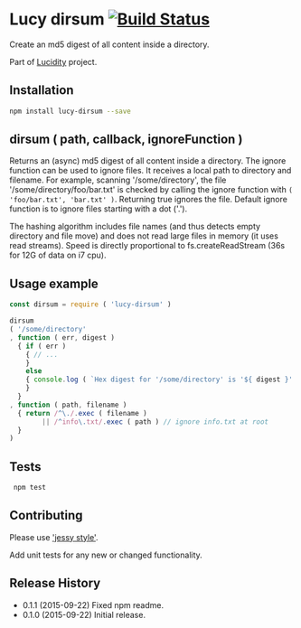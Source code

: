 # Lucy dirsum [![Build Status](https://travis-ci.org/lucidogen/lucy-dirsum.svg)](https://travis-ci.org/lucidogen/lucy-dirsum)

Create an md5 digest of all content inside a directory.

Part of [Lucidity](http://lucidity.io) project.

## Installation

  ```sh
  npm install lucy-dirsum --save
  ```

## dirsum ( path, callback, ignoreFunction )

Returns an (async) md5 digest of all content inside a directory. The ignore
function can be used to ignore files. It receives a local path to directory and
filename. For example, scanning '/some/directory', the file
'/some/directory/foo/bar.txt' is checked by calling the ignore function with `(
'foo/bar.txt', 'bar.txt' )`. Returning true ignores the file. Default ignore
function is to ignore files starting with a dot ('.').

The hashing algorithm includes file names (and thus detects empty directory and
file move) and does not read large files in memory (it uses read streams). Speed
is directly proportional to fs.createReadStream (36s for 12G of data on i7 cpu).

## Usage example

  ```js
  const dirsum = require ( 'lucy-dirsum' )

  dirsum
  ( '/some/directory'
  , function ( err, digest )
    { if ( err )
      { // ...
      }
      else
      { console.log ( `Hex digest for '/some/directory' is '${ digest }'.` )
      }
    }
  , function ( path, filename )
    { return /^\./.exec ( filename )
          || /^info\.txt/.exec ( path ) // ignore info.txt at root
    }
  )
  ```

## Tests

  ```sh
   npm test
  ```

## Contributing

Please use ['jessy style'](http://github.com/lucidogen/jessy).

Add unit tests for any new or changed functionality.

## Release History

  * 0.1.1 (2015-09-22) Fixed npm readme.
  * 0.1.0 (2015-09-22) Initial release.

